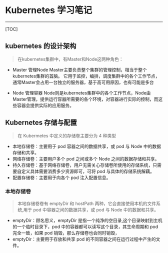 # Kubernetes 学习笔记

---

[TOC]

## kubernetes 的设计架构
> 在kubernetes集群中，有Master和Node这两种角色：
  - Master 管理Node
    Master主要负责整个集群的管理控制，相当于整个kubernetes集群的首脑。
    它用于监控，编排，调度集群中的各个工作节点，通常Master会占用一台独立的服务器，基于高可用原因，也有可能是多台
   
  - Node 管理容器
    Node则是kubernetes集群中的各个工作节点，Node由Master管理，提供运行容器所需要的各个环境，对容器进行实际的控制，而这些容器会提供实际的应用服务。
      
## Kubernetes 存储与配置

> 在 Kubermetes 中定义的存储卷主要分为 4 种类型

- 本地存储卷：主要用于 pod 容器之间的数据共享，或 pod 与 Node 中的数据存储和共享。
- 网络存储卷：主要用户多个 pod 之间或多个 Node 之间的数据存储和共享。
- 持久存储卷：基于网络存储卷，用户无需关心存储卷所使用的存储系统，只需要自定义具体需要消费多少资源即可，可将 pod 与具体的存储系统解藕。
- 配置存储卷：主要用于向各个 pod 注入配置信息。

### 本地存储卷

> 本地存储卷卷有 emptyDir 和 hostPath 两种，它会直接使用本机的文件系统,用于 pod 中容器之间的数据共享，或 pod 与 Node 中的数据和共享。

- emptyDir：顾名思义，emptyDir 是指一个纯净的空目录,这个目录映射到主机的一个临时目录下，pod 中的容器都可以读写这个目录，其生命周期和 pod 完全一致，如果 pod 销毁，那么存储卷也会同时销毁，
- emptyDir：主要用于存放和共享 pod 的不同容器之间在运行过程中产生的文件。
